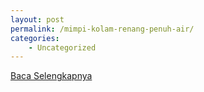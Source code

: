 ```yaml
---
layout: post
permalink: /mimpi-kolam-renang-penuh-air/
categories:
    - Uncategorized
---
```


[Baca Selengkapnya](/08)